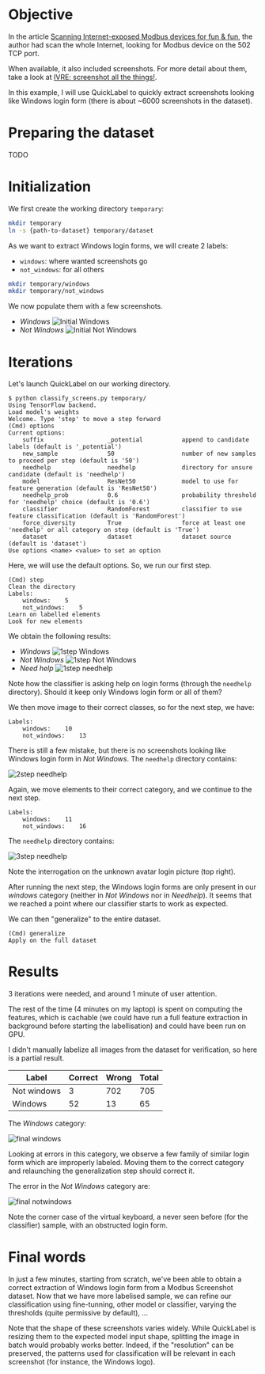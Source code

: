 Objective
=========

In the article [Scanning Internet-exposed Modbus devices for fun & fun](http://pierre.droids-corp.org/blog/html/2015/02/24/scanning_internet_exposed_modbus_devices_for_fun___fun.html),
the author had scan the whole Internet, looking for Modbus device on the 502 TCP port.

When available, it also included screenshots. For more detail about them, take a look at [IVRE: screenshot all the things!](http://pierre.droids-corp.org/blog/html/2016/10/25/ivre_screenshot_all_the_things.html).

In this example, I will use QuickLabel to quickly extract screenshots looking like Windows login form (there is about ~6000 screenshots in the dataset).

Preparing the dataset
=====================

TODO

Initialization
==============

We first create the working directory `temporary`:

```sh
mkdir temporary
ln -s {path-to-dataset} temporary/dataset
```

As we want to extract Windows login forms, we will create 2 labels:
* `windows`: where wanted screenshots go
* `not_windows`: for all others

```sh
mkdir temporary/windows
mkdir temporary/not_windows
```

We now populate them with a few screenshots.

* *Windows*
![Initial Windows](windows_0.png)
* *Not Windows*
![Initial Not Windows](notwindows_0.png)

Iterations
==========

Let's launch QuickLabel on our working directory.

```
$ python classify_screens.py temporary/
Using TensorFlow backend.
Load model's weights
Welcome. Type 'step' to move a step forward
(Cmd) options
Current options:
	suffix              	_potential           append to candidate labels (default is '_potential')
	new_sample          	50                   number of new samples to proceed per step (default is '50')
	needhelp            	needhelp             directory for unsure candidate (default is 'needhelp')
	model               	ResNet50             model to use for feature generation (default is 'ResNet50')
	needhelp_prob       	0.6                  probability threshold for 'needhelp' choice (default is '0.6')
	classifier          	RandomForest         classifier to use feature classification (default is 'RandomForest')
	force_diversity     	True                 force at least one 'needhelp' or all category on step (default is 'True')
	dataset             	dataset              dataset source (default is 'dataset')
Use options <name> <value> to set an option
```

Here, we will use the default options. So, we run our first step.

```
(Cmd) step
Clean the directory
Labels:
	windows:	5
	not_windows:	5
Learn on labelled elements
Look for new elements
```

We obtain the following results:

* *Windows*
![1step Windows](windows_1.png)
* *Not Windows*
![1step Not Windows](notwindows_1.png)
* *Need help*
![1step needhelp](needhelp_1.png)

Note how the classifier is asking help on login forms (through the `needhelp` directory). Should it keep only Windows login form or all of them?

We then move image to their correct classes, so for the next step, we have:
```
Labels:
	windows:	10
	not_windows:	13
```

There is still a few mistake, but there is no screenshots looking like Windows login form in *Not Windows*.
The `needhelp` directory contains:

![2step needhelp](needhelp_2.png)

Again, we move elements to their correct category, and we continue to the next step.

```
Labels:
	windows:	11
	not_windows:	16
```

The `needhelp` directory contains:

![3step needhelp](needhelp_3.png)

Note the interrogation on the unknown avatar login picture (top right).

After running the next step, the Windows login forms are only present in our *windows* category (neither in *Not Windows* nor in *Needhelp*).
It seems that we reached a point where our classifier starts to work as expected.

We can then "generalize" to the entire dataset.

```
(Cmd) generalize
Apply on the full dataset
```

Results
=======

3 iterations were needed, and around 1 minute of user attention.

The rest of the time (4 minutes on my laptop) is spent on computing the features,
which is cachable (we could have run a full feature extraction in background before starting the labellisation) and could have been run on GPU. 

I didn't manually labelize all images from the dataset for verification, so here is a partial result.

Label | Correct | Wrong | Total
----- | ------- | ----- | ------
Not windows | 3 | 702 | 705
Windows | 52 | 13 | 65

The *Windows* category:

![final windows](windows_final.png)

Looking at errors in this category, we observe a few family of similar login form which are improperly labeled.
Moving them to the correct category and relaunching the generalization step should correct it.

The error in the *Not Windows* category are:

![final notwindows](notwindows_final.png)

Note the corner case of the virtual keyboard, a never seen before (for the classifier) sample, with an obstructed login form.

Final words
===========

In just a few minutes, starting from scratch, we've been able to obtain a correct extraction of Windows login form from a Modbus Screenshot dataset.
Now that we have more labelised sample, we can refine our classification using fine-tunning, other model or classifier, varying the thresholds (quite permissive by default), ...

Note that the shape of these screenshots varies widely. While QuickLabel is resizing them to the expected model input shape, splitting the image in batch would probably works better.
Indeed, if the "resolution" can be preserved, the patterns used for classification will be relevant in each screenshot (for instance, the Windows logo).
